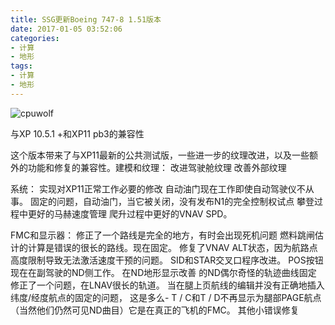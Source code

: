 ```yaml
---
title: SSG更新Boeing 747-8 1.51版本
date: 2017-01-05 03:52:06
categories:
- 计算
- 地形
tags:
- 计算
- 地形
---
```






![cpuwolf](/images/data/attachment/201701/05/114910lpmqslpv8uvixvul.png)

与XP 10.5.1 +和XP11 pb3的兼容性


这个版本带来了与XP11最新的公共测试版，一些进一步的纹理改进，以及一些额外的功能和修复的兼容性。建模和纹理：
改进驾驶舱纹理
改善外部纹理


系统：
实现对XP11正常工作必要的修改
自动油门现在工作即使自动驾驶仪不从事。
固定的问题，自动油门，当它被关闭，没有发布N1的完全控制权试点
攀登过程中更好的马赫速度管理
爬升过程中更好的VNAV SPD。


FMC和显示器：
修正了一个路线是完全的地方，有时会出现死机问题
燃料跳闸估计的计算是错误的很长的路线。现在固定。
修复了VNAV ALT状态，因为航路点高度限制导致无法激活速度干预的问题。
SID和STAR交叉口程序改进。
POS按钮现在在副驾驶的ND侧工作。
在ND地形显示改善
的ND偶尔奇怪的轨迹曲线固定
修正了一个问题，在LNAV很长的轨道。
当在腿上页航线的编辑并没有正确地插入纬度/经度航点的固定的问题，
这是多么- T / C和T / D不再显示为腿部PAGE航点（当然他们仍然可见ND曲目）它是在真正的飞机的FMC。
其他小错误修复



